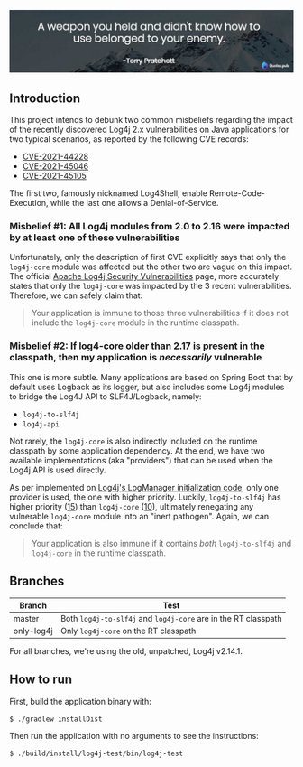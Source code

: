 ![A weapon you held...](./images/a-weapon-you-held-and-didnt-know-how-to-use-75916.jpeg)

## Introduction

This project intends to debunk two common misbeliefs regarding the impact of the recently discovered Log4j 2.x
vulnerabilities on Java applications for two typical scenarios, as reported by the following CVE records:
- [CVE-2021-44228](https://www.cve.org/CVERecord?id=CVE-2021-44228)
- [CVE-2021-45046](https://www.cve.org/CVERecord?id=CVE-2021-45046)
- [CVE-2021-45105](https://www.cve.org/CVERecord?id=CVE-2021-45105)

The first two, famously nicknamed Log4Shell, enable Remote-Code-Execution, while the last one allows a Denial-of-Service. 

### Misbelief #1: All Log4j modules from 2.0 to 2.16 were impacted by at least one of these vulnerabilities

Unfortunately, only the description of first CVE explicitly says that only the `log4j-core` module was affected but the other two are vague on this impact.
The official [Apache Log4j Security Vulnerabilities](https://logging.apache.org/log4j/2.x/security.html) page,
more accurately states that only the `log4j-core` was impacted by the 3 recent vulnerabilities.
Therefore, we can safely claim that:

> Your application is immune to those three vulnerabilities if it does not include the `log4j-core` module in the runtime classpath.

### Misbelief #2: If log4-core older than 2.17 is present in the classpath, then my application is _necessarily_ vulnerable 

This one is more subtle. Many applications are based on Spring Boot that by default uses Logback as its logger, but also includes some Log4j modules to bridge the Log4J API to SLF4J/Logback, namely:
- `log4j-to-slf4j`
- `log4j-api`

Not rarely, the `log4j-core` is also indirectly included on the runtime classpath by some application dependency. At the end, we have two available implementations (aka "providers") that can be used when the Log4j API is used directly.

As per implemented on [Log4j's LogManager initialization code](https://github.com/apache/logging-log4j2/blob/a19ef9bceeaad862cfc0b50394a7f791d5e17b8c/log4j-api/src/main/java/org/apache/logging/log4j/LogManager.java#L115), only one provider is used, the one with higher priority. Luckily, `log4j-to-slf4j` has higher priority ([15](https://github.com/apache/logging-log4j2/blob/be881e503e14b267fb8a8f94b6d15eddba7ed8c4/log4j-to-slf4j/src/main/java/org/apache/logging/slf4j/SLF4JProvider.java#L26)) than `log4j-core` ([10](https://github.com/apache/logging-log4j2/blob/be881e503e14b267fb8a8f94b6d15eddba7ed8c4/log4j-core/src/main/java/org/apache/logging/log4j/core/impl/Log4jProvider.java#L26)), ultimately renegating any vulnerable `log4j-core` module into an "inert pathogen".
Again, we can conclude that:

> Your application is also immune if it contains *both* `log4j-to-slf4j` and `log4j-core` in the runtime classpath.

## Branches

| Branch     | Test                                                           |
|------------|----------------------------------------------------------------|
| master     | Both `log4j-to-slf4j` and `log4j-core` are in the RT classpath |
| only-log4j | Only `log4j-core` on the RT classpath                          |

For all branches, we're using the old, unpatched, Log4j v2.14.1. 

## How to run

First, build the application binary with:

```shell
$ ./gradlew installDist
```

Then run the application with no arguments to see the instructions:

```shell
$ ./build/install/log4j-test/bin/log4j-test
```
